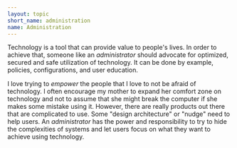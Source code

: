 ```yaml
---
layout: topic
short_name: administration
name: Administration
---
```


Technology is a tool that can provide value to people's lives. In order to achieve that, someone like an *administrator* should advocate for optimized, secured and safe utilization of technology. It can be done by example, policies, configurations, and user education. 

I love trying to *empower* the people that I love to not be afraid of technology. I often encourage my mother to expand her comfort zone on technology and not to assume that she might break the computer if she makes some mistake using it. However, there are really products out there that are complicated to use. Some "design architecture" or "nudge" need to help users. An *administrator* has the power and responsibility to try to hide the complexities of systems and let users focus on what they want to achieve using technology.
